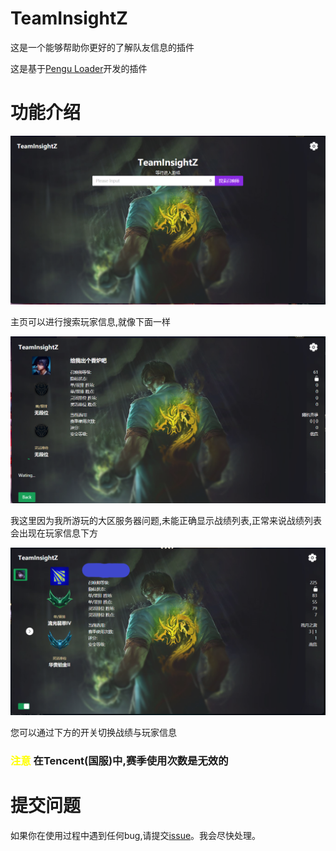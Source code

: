 # TeamInsightZ

这是一个能够帮助你更好的了解队友信息的插件

这是基于[Pengu Loader](https://pengu.lol)开发的插件

# 功能介绍
![主页](https://raw.githubusercontent.com/LightningSw/TeamInsightZ/main/info/home.png "主页预览图")

主页可以进行搜索玩家信息,就像下面一样

![搜索](https://raw.githubusercontent.com/LightningSw/TeamInsightZ/main/info/search.png "搜索结果")

我这里因为我所游玩的大区服务器问题,未能正确显示战绩列表,正常来说战绩列表会出现在玩家信息下方

![英雄选择](https://raw.githubusercontent.com/LightningSw/TeamInsightZ/main/info/champselect.png "英雄选择界面")

您可以通过下方的开关切换战绩与玩家信息

### <span style="color:yellow;">注意</span> 在Tencent(国服)中,赛季使用次数是无效的

# 提交问题
如果你在使用过程中遇到任何bug,请提交[issue](https://github.com/LightningSw/TeamInsightZ/issues)。我会尽快处理。
